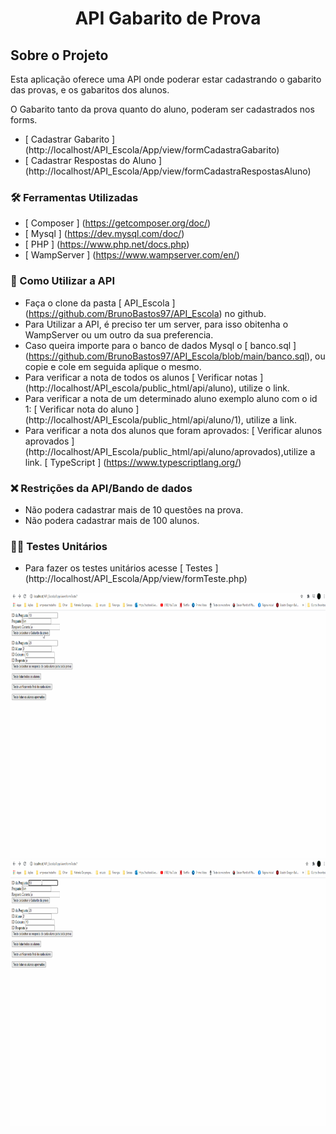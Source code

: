<h1 style = "text-align: center; font-weight: bold;"> API  Gabarito de Prova </h1>

##  Sobre o Projeto

Esta aplicação oferece uma API onde poderar estar cadastrando o gabarito das provas, e os gabaritos dos alunos.


O Gabarito tanto da prova quanto do aluno, poderam ser cadastrados nos forms. 

- [ Cadastrar Gabarito ] (http://localhost/API_Escola/App/view/formCadastraGabarito)
- [ Cadastrar Respostas do Aluno ] (http://localhost/API_Escola/App/view/formCadastraRespostasAluno)

### 🛠 Ferramentas Utilizadas

- [ Composer ] (https://getcomposer.org/doc/)
- [ Mysql ] (https://dev.mysql.com/doc/)
- [ PHP ] (https://www.php.net/docs.php) 
- [ WampServer ] (https://www.wampserver.com/en/)


### 🤔 Como Utilizar a API

- Faça o clone da pasta [ API_Escola ] (https://github.com/BrunoBastos97/API_Escola) no github.
- Para Utilizar a API, é preciso ter um server, para isso obitenha o WampServer ou um outro da sua preferencia.
- Caso queira importe para o banco de dados Mysql o [ banco.sql ] (https://github.com/BrunoBastos97/API_Escola/blob/main/banco.sql), ou copie e cole em seguida aplique o mesmo.
- Para verificar a nota de todos os alunos [ Verificar notas ] (http://localhost/API_escola/public_html/api/aluno), utilize o link.
- Para verificar a nota de um determinado aluno exemplo aluno com o id 1: [ Verificar nota do aluno ] (http://localhost/API_Escola/public_html/api/aluno/1), utilize a link.
- Para verificar a nota dos alunos que foram aprovados: [ Verificar alunos aprovados ] (http://localhost/API_Escola/public_html/api/aluno/aprovados),utilize a link.
[ TypeScript ] (https://www.typescriptlang.org/)

### ❌ Restrições da API/Bando de dados

- Não podera cadastrar mais de 10 questões na prova.
- Não podera cadastrar mais de 100 alunos.

### 🕵️‍♂️ Testes Unitários 

- Para fazer os testes unitários acesse [ Testes ] (http://localhost/API_Escola/App/view/formTeste.php)

<div align="center">
    <img src="github/TesteUnitario.gif"
    alt="Teste Unitario" height="425">    
    <img src="github/TesteUnitarioFalha.gif"
    alt="Teste Unitario Falha" height="425">
</div>


